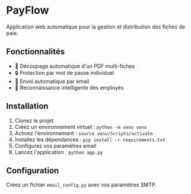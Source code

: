 # PayFlow

Application web automatique pour la gestion et distribution des fiches de paie.

## Fonctionnalités

- 📄 Découpage automatique d'un PDF multi-fiches
- 🔒 Protection par mot de passe individuel
- 📧 Envoi automatique par email
- 🎯 Reconnaissance intelligente des employés

## Installation

1. Clonez le projet
2. Créez un environnement virtuel : `python -m venv venv`
3. Activez l'environnement : `source venv/Scripts/activate`
4. Installez les dépendances : `pip install -r requirements.txt`
5. Configurez vos paramètres email
6. Lancez l'application : `python app.py`

## Configuration

Créez un fichier `email_config.py` avec vos paramètres SMTP.
